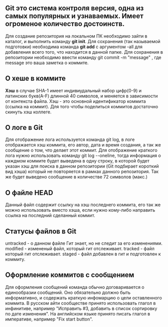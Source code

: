 ## Git это система контроля версия, одна из самых популярных и узнаваемых. Имеет огроменое количество достоинств.  
Для создание репозитория на локальном ПК необходимо зайти в каталог, и выполнить команду 
**git init**.
Для сохранения (так называемой подготовки) необходима команда **git add** с аргументом -all 
для добавления всего того, что находится в данной папке.
Для сохранения в репозитории необходимо ввести команду git commit -m "message" , где message это ваша заметка о коммите.  
## О хеше в коммите  
__Хэш__ в случае SHA-1 имеет индивиудальный набор цифр(0-9) и латинских букв(A-F) длинной 40 символов, и меняется в 
зависимости от контекста файла. Хэш - это основной идентификатор коммита (ссылка на коммит).
Для того чтобы поделиться коммитов достаточно скинуть хэш коллеге.

## О логе в Git  
Для отображение лога используется команда git log, в логе отображается хэш коммита, его автор, дата и время создания, 
а так же сообщение о том, что делает этот коммит.
Для отображение краткого лога нужно использовать команду git log --oneline, тогда информация о каждмом коммите будет 
выведена в одну строку, в которой будет указан хэш для поиска в данном репозитории (Git подбирает короткий вид хэша)
который не повторяется в рамках данного репозитория. Так же будет выведено сообщение в количестве 72 символов (макс.)

## О файле HEAD  
Данный файл содержит ссылку на хэш последнего коммита, его так же можно использовать вместо хэша, если нужно кому-либо
направить ссылка на последний сделанный коммит.

## Статусы файлов в Git
untracked - о данном файле Гит знает, но не следит за его изменениями.
modified - измененый файл, который гит отслеживает.
tracked - файл который гит отслеживает.
staged - файл добавлен в гит и подготовлен к коммиту.

## Оформление коммитов с сообщением  
Для оформления сообщений команда обычно договаривается о единообразии сообщений. Оно обязательно должно быть информативно, 
и содержать краткую инфомарцию о цели оставленного коммита. В русском айти сообществе принято использовать глагол в инфинитиве,
например "Исправить #3, добавить в список сортировку по дате изменения". 
На английском языке принято писать глагол в императиве, например "Fix start button".
